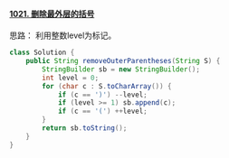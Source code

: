#### [1021. 删除最外层的括号](https://leetcode-cn.com/problems/remove-outermost-parentheses/)

思路： 利用整数level为标记。

```java
class Solution {
    public String removeOuterParentheses(String S) {
        StringBuilder sb = new StringBuilder();
        int level = 0;
        for (char c : S.toCharArray()) {
            if (c == ')') --level;
            if (level >= 1) sb.append(c);
            if (c == '(') ++level;
        }
        return sb.toString();
    }
}
```

